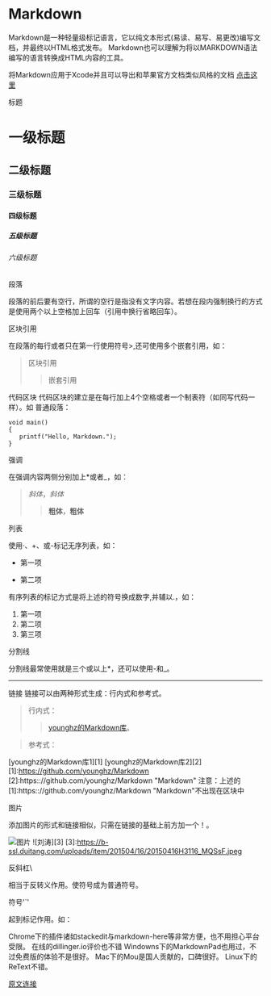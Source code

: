 # Markdown
Markdown是一种轻量级标记语言，它以纯文本形式(易读、易写、易更改)编写文档，并最终以HTML格式发布。
Markdown也可以理解为将以MARKDOWN语法编写的语言转换成HTML内容的工具。

将Markdown应用于Xcode并且可以导出和苹果官方文档类似风格的文档
[点击这里](https://segmentfault.com/a/1190000005729095)

标题
#  一级标题
## 二级标题
### 三级标题
#### 四级标题
##### 五级标题
###### 六级标题

 段落
 
段落的前后要有空行，所谓的空行是指没有文字内容。若想在段内强制换行的方式是使用两个以上空格加上回车（引用中换行省略回车）。

区块引用

在段落的每行或者只在第一行使用符号>,还可使用多个嵌套引用，如：

>区块引用
>> 嵌套引用

代码区块
代码区块的建立是在每行加上4个空格或者一个制表符（如同写代码一样）。如
普通段落：

    void main()
    {
       printf("Hello, Markdown.");
    }

强调

在强调内容两侧分别加上*或者_，如：

>*斜体*，_斜体_
>>**粗体**，__粗体__

列表

使用·、+、或-标记无序列表，如：

+ 第一项
- 第二项

有序列表的标记方式是将上述的符号换成数字,并辅以.，如：

1. 第一项  
2. 第二项
3. 第三项

分割线

分割线最常使用就是三个或以上*，还可以使用-和_。

___

链接
链接可以由两种形式生成：行内式和参考式。
>行内式：
>>[younghz的Markdown库](https:://github.com/younghz/Markdown "Markdown")。

>参考式：
>>
[younghz的Markdown库1][1]
[younghz的Markdown库2][2]
[1]:https://github.com/younghz/Markdown
[2]:https:://github.com/younghz/Markdown "Markdown"
注意：上述的[1]:https:://github.com/younghz/Markdown "Markdown"不出现在区块中

图片

添加图片的形式和链接相似，只需在链接的基础上前方加一个！。

![图片](https://b-ssl.duitang.com/uploads/item/201504/16/20150416H3116_MQSsF.jpeg)
![刘涛][3]
[3]:https://b-ssl.duitang.com/uploads/item/201504/16/20150416H3116_MQSsF.jpeg

反斜杠\

相当于反转义作用。使符号成为普通符号。

符号'`'

起到标记作用。如：

Chrome下的插件诸如stackedit与markdown-here等非常方便，也不用担心平台受限。
在线的dillinger.io评价也不错
Windowns下的MarkdownPad也用过，不过免费版的体验不是很好。
Mac下的Mou是国人贡献的，口碑很好。
Linux下的ReText不错。

[原文连接](https://github.com/younghz/Markdown)

